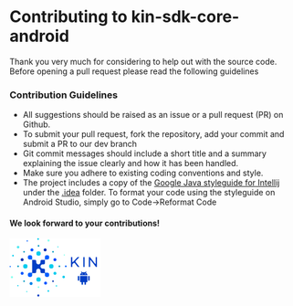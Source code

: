 
# Contributing to kin-sdk-core-android

Thank you very much for considering to help out with the source code.
Before opening a pull request please read the following guidelines

### Contribution Guidelines
* All suggestions should be raised as an issue or a pull request (PR) on Github.
* To submit your pull request, fork the repository, add your commit and submit a PR to our dev branch
* Git commit messages should include a short title and a summary explaining the issue clearly 
and how it has been handled.
* Make sure you adhere to existing coding conventions and style.
* The project includes a copy of the [Google Java styleguide for Intellij](https://github.com/google/styleguide/blob/gh-pages/intellij-java-google-style.xml)
under the [.idea](.idea) folder. To format your code using the styleguide on Android Studio, simply go to Code->Reformat Code 

#### We look forward to your contributions!

![Kin Token](kin_android.png)